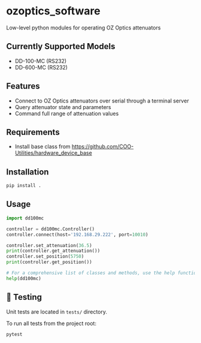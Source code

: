 # ozoptics_software

Low-level python modules for operating OZ Optics attenuators

## Currently Supported Models
- DD-100-MC (RS232)
- DD-600-MC (RS232)

## Features
- Connect to OZ Optics attenuators over serial through a terminal server
- Query attenuator state and parameters
- Command full range of attenuation values

## Requirements

- Install base class from https://github.com/COO-Utilities/hardware_device_base

## Installation

```bash
pip install .
```

## Usage

```python
import dd100mc

controller = dd100mc.Controller()
controller.connect(host='192.168.29.222', port=10010)

controller.set_attenuation(36.5)
print(controller.get_attenuation())
controller.set_position(5750)
print(controller.get_position())

# For a comprehensive list of classes and methods, use the help function
help(dd100mc)
```

## 🧪 Testing
Unit tests are located in `tests/` directory.

To run all tests from the project root:

```bash
pytest
```